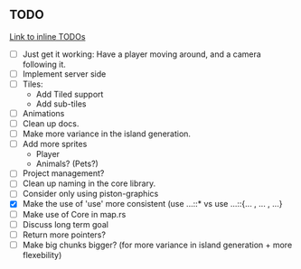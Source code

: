 ## TODO

[Link to inline TODOs](https://github.com/Ticki/Open-Sea/search?utf8=%E2%9C%93&q=TODO)

* [ ] Just get it working: Have a player moving around, and a camera following it.
* [ ] Implement server side
* [ ] Tiles:
  - Add Tiled support
  - Add sub-tiles
* [ ] Animations
* [ ] Clean up docs.
* [ ] Make more variance in the island generation.
* [ ] Add more sprites
  - Player
  - Animals? (Pets?)
* [ ] Project management?
* [ ] Clean up naming in the core library.
* [ ] Consider only using piston-graphics
* [x] Make the use of 'use' more consistent (use ...::* vs use ...::{... , ... , ...}
* [ ] Make use of Core in map.rs
* [ ] Discuss long term goal
* [ ] Return more pointers?
* [ ] Make big chunks bigger? (for more variance in island generation + more flexebility)
